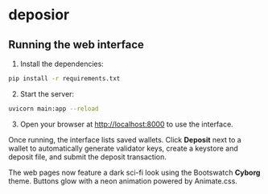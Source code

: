 # deposior

## Running the web interface

1. Install the dependencies:

```bash
pip install -r requirements.txt
```

2. Start the server:

```bash
uvicorn main:app --reload
```

3. Open your browser at [http://localhost:8000](http://localhost:8000) to use the interface.

Once running, the interface lists saved wallets. Click **Deposit** next to a wallet to automatically
generate validator keys, create a keystore and deposit file, and submit the deposit transaction.

The web pages now feature a dark sci-fi look using the Bootswatch **Cyborg** theme.
Buttons glow with a neon animation powered by Animate.css.
